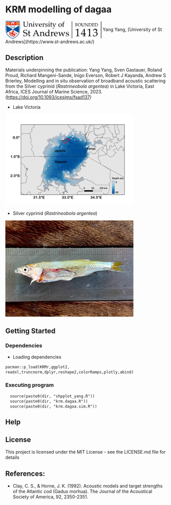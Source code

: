 
# KRM modelling of dagaa

<img src="https://github.com/yangyangMarine/KRMdagaa/blob/162ebcbc34ee2afc6a0074301b9885451def7cc4/Figures/StA.jpg" align="center" width="300" />
Yang Yang, [University of St Andrews](https://www.st-andrews.ac.uk/)

## Description
Materials underpinning the publication: Yang Yang, Sven Gastauer, Roland Proud, Richard Mangeni-Sande, Inigo Everson, Robert J Kayanda, Andrew S Brierley, Modelling and in situ observation of broadband acoustic scattering from the Silver cyprinid (_Rastrineobola argentea_) in Lake Victoria, East Africa, ICES Journal of Marine Science, 2023. (https://doi.org/10.1093/icesjms/fsad137)
* Lake Victoria
<img src="https://github.com/yangyangMarine/KRMdagaa/blob/162ebcbc34ee2afc6a0074301b9885451def7cc4/Figures/LV.jpg" width="400" /> 

* Silver cyprinid (_Rastrineobola argentea_)
<img src="https://github.com/yangyangMarine/KRMdagaa/blob/162ebcbc34ee2afc6a0074301b9885451def7cc4/Figures/dagaa.jpg" width="400" />

## Getting Started

### Dependencies

* Loading dependencies
```
pacman::p_load(KRMr,ggplot2, readxl,truncnorm,dplyr,reshape2,colorRamps,plotly,abind)
```

### Executing program

```
  source(paste0(dir, "shpplot_yang.R"))
  source(paste0(dir, "krm.dagaa.R"))
  source(paste0(dir, "krm.dagaa.sim.R"))
```

## Help


## License

This project is licensed under the MIT License - see the LICENSE.md file for details

## References:

* Clay, C. S., & Horne, J. K. (1992). Acoustic models and target strengths of the Atlantic cod (Gadus morhua). The Journal of the Acoustical Society of America, 92, 2350-2351.
